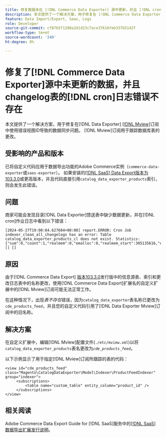 ```yaml
---
title: 修复数据未在 [!DNL Commerce Data Exporter] 源中更新，并且 [!DNL cron] 日志中不存在更改日志表的错误
description: 本文提供了一个解决方案，用于修复在 [!DNL Commerce Data Exporter mview] 订阅中使用错误视图ID导致的数据同步问题。
feature: Data Import/Export, Saas, Logs
role: Developer
source-git-commit: cf87b5f1280a2d1d23c7ace37616feb337b5142f
workflow-type: tm+mt
source-wordcount: '249'
ht-degree: 0%

---
```


# 修复了[!DNL Commerce Data Exporter]源中未更新的数据，并且changelog表的[!DNL cron]日志错误不存在

本文提供了一个解决方案，用于修复在[!DNL Data Exporter] [[!DNL Mview]](https://developer.adobe.com/commerce/php/development/components/indexing/#mview)订阅中使用错误视图ID导致的数据同步问题。 [!DNL Mview]订阅用于跟踪数据库表的更改。

## 受影响的产品和版本

已将自定义代码应用于数据导出功能的Adobe Commerce实例（`commerce-data-exporter`或`saas-exporter`）。 如果安装的[[!DNL SaaS] Data Export版本为103.3.0](https://experienceleague.adobe.com/en/docs/commerce-merchant-services/saas-data-export/release-notes#release-6)或更高版本，并且代码直接引用`catalog_data_exporter_products`索引，则会发生此错误。

## 问题

商家可能会发现目录[!DNL Data Exporter]馈送表中缺少数据更新，并在[!DNL cron]作业日志中看到以下错误：

```
[2024-05-27T19:00:04.627604+00:00] report.ERROR: Cron Job indexer_clean_all_changelogs has an error: Table catalog_data_exporter_products_cl does not exist. Statistics: {"sum":0,"count":1,"realmem":0,"emalloc":0,"realmem_start":305135616,"emalloc_start":283210384} [] [] 
```

## 原因

由于[!DNL Commerce Data Export] [版本103.3.0](https://experienceleague.adobe.com/en/docs/commerce-merchant-services/saas-data-export/release-notes#release-9)发行版中的信息源表、索引和更改日志表中的名称更改，使用[!DNL Commerce Data Export]扩展名的自定义扩展中的[!DNL Mview]订阅可能无法正常工作。

在这种情况下，出现&#x200B;*表不存在*&#x200B;错误，因为`catalog_data_exporter`表名称已更改为`cde_products_feed`，并且您的自定义代码引用了[!DNL Data Exporter Mview]订阅中的旧名称。

## 解决方案

在自定义扩展中，编辑[!DNL Mview]配置文件(```./etc/mview.xml```)以将`catalog_data_exporter_products`表名更改为&#x200B;*`cde_products_feed`*。

以下示例显示了用于指定[!DNL Mview]订阅所跟踪的表的代码：

```
<view id="cde_products_feed" class="Magento\CatalogDataExporter\Model\Indexer\ProductFeedIndexer" group="indexer">
     <subscriptions>
         <table name="custom_table" entity_column="product_id" />
     </subscriptions>
</view>
```

## 相关阅读

Adobe Commerce Data Export Guide for [!DNL SaaS]服务中的[[!DNL SaaS] 数据导出扩展发行说明](https://experienceleague.adobe.com/en/docs/commerce-merchant-services/saas-data-export/release-notes)。
